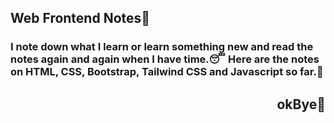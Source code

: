 ## Web Frontend Notes📒
### I note down what I learn or learn something new and read the notes again and again when I have time.😴 Here are the notes on HTML, CSS, Bootstrap, Tailwind CSS and Javascript so far.🫰
<h2 align="Right">okBye🫡</h3>
